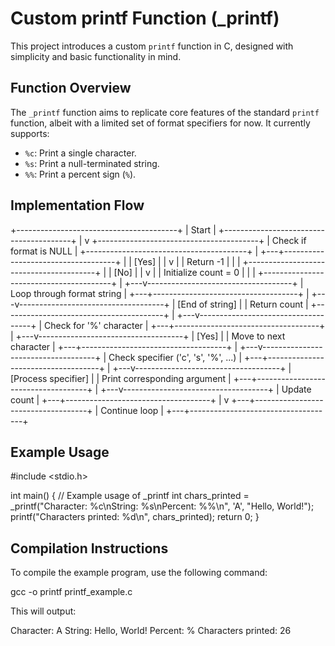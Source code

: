 # Custom printf Function (_printf)

This project introduces a custom `printf` function in C, designed with simplicity and basic functionality in mind.

## Function Overview

The `_printf` function aims to replicate core features of the standard `printf` function, albeit with a limited set of format specifiers for now. It currently supports:

- `%c`: Print a single character.
- `%s`: Print a null-terminated string.
- `%%`: Print a percent sign (`%`).

## Implementation Flow

   +----------------------------------------+
   |              Start                     |
   +----------------------------------------+
       |
       v
   +----------------------------------------+
   |  Check if format is NULL               |
   +----------------------------------------+
       |
   +---+------------------------------------+
   |   | [Yes]                              |
   |   v                                    |
   | Return -1                              |
   |                                        |
   +----------------------------------------+
   |   | [No]                               |
   |   v                                    |
   | Initialize count = 0                   |
   |                                        |
   +----------------------------------------+
       |
   +---v------------------------------------+
   | Loop through format string             |
   +---+------------------------------------+
       |
   +---v------------------------------------+
   | [End of string]                        |
   | Return count                           |
   +----------------------------------------+
       |
   +---v------------------------------------+
   | Check for '%' character                |
   +---+------------------------------------+
       |
   +---v------------------------------------+
   | [Yes]                                  |
   | Move to next character                 |
   +---+------------------------------------+
       |
   +---v------------------------------------+
   | Check specifier ('c', 's', '%', ...)   |
   +---+------------------------------------+
       |
   +---v------------------------------------+
   | [Process specifier]                    |
   | Print corresponding argument           |
   +---+------------------------------------+
       |
   +---v------------------------------------+
   | Update count                           |
   +---+------------------------------------+
       |
       v
   +---+------------------------------------+
   | Continue loop                          |
   +---+------------------------------------+


## Example Usage

#include <stdio.h>

int main() {
    // Example usage of _printf
    int chars_printed = _printf("Character: %c\nString: %s\nPercent: %%\n", 'A', "Hello, World!");
    printf("Characters printed: %d\n", chars_printed);
    return 0;
}

## Compilation Instructions

To compile the example program, use the following command:

gcc -o printf printf_example.c


This will output:

Character: A
String: Hello, World!
Percent: %
Characters printed: 26
